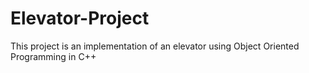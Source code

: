 # Elevator-Project
This project is an implementation of an elevator using Object Oriented Programming in C++
